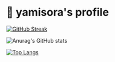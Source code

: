 # :notebook_with_decorative_cover: yamisora's profile
[![GitHub Streak](https://streak-stats.demolab.com?user=yamisora-sys&theme=dark&hide_border=true&border_radius=5.5&locale=ja&date_format=%5BY%20%5DM%20j&mode=weekly)](https://git.io/streak-stats)

![Anurag's GitHub stats](https://github-readme-stats.vercel.app/api?username=yamisora-sys&show_icons=true&theme=Gradient)

[![Top Langs](https://github-readme-stats.vercel.app/api/top-langs/?username=yamisora-sys&layout=compact)](https://github.com/anuraghazra/github-readme-stats)
